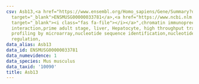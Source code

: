 ```yaml
---
csv: Asb13,<a href="https://www.ensembl.org/Homo_sapiens/Gene/Summary?db=core;g=ENSMUSG00000033781"
  target="_blank">ENSMUSG00000033781</a>,<a href="https://www.ncbi.nlm.nih.gov/pubmed/23834426"
  target="_blank"><i class="fas fa-file"></i></a>",chromatin immunoprecipitation assay,direct
  interaction,prime adult stage, liver, Hepatocyte, high throughput transcription
  profiling by microarray,nucleotide sequence identification,nucleotide sequence identification,transcriptional
  regulation,
data_alias: Asb13
data_id: ENSMUSG00000033781
data_numevidence: 1
data_species: Mus musculus
data_taxid: '10090'
title: Asb13
---
```

